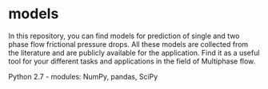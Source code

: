 # models
In this repository, you can find models for prediction of single and two phase flow frictional pressure drops. All these models are collected from the literature and are publicly available for the application. Find it as a useful tool for your different tasks and applications in the field of Multiphase flow.

Python 2.7 - modules: NumPy, pandas, SciPy
